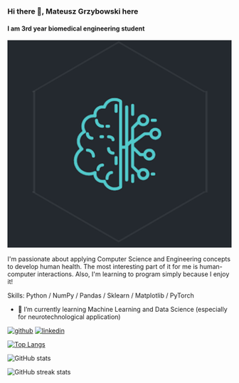 ### Hi there 👋, Mateusz Grzybowski here
#### I am 3rd year biomedical engineering student
![I am 2nd year biomedical engineering student](https://github.com/MattG-bci/MattG-bci/blob/main/bci.png)

I'm passionate about applying Computer Science and Engineering concepts to develop human health. The most interesting part of it for me is human-computer interactions. Also, I'm learning to program simply because I enjoy it!

Skills: Python / NumPy / Pandas / Sklearn / Matplotlib / PyTorch

- 🌱 I’m currently learning Machine Learning and Data Science (especially for neurotechnological application) 


[<img src='https://cdn.jsdelivr.net/npm/simple-icons@3.0.1/icons/github.svg' alt='github' height='40'>](https://github.com/MattG-bci)  [<img src='https://cdn.jsdelivr.net/npm/simple-icons@3.0.1/icons/linkedin.svg' alt='linkedin' height='40'>](https://www.linkedin.com/in/mfgrzybowski/)  

[![Top Langs](https://github-readme-stats.vercel.app/api/top-langs/?username=MattG-bci)](https://github.com/anuraghazra/github-readme-stats)

![GitHub stats](https://github-readme-stats.vercel.app/api?username=MattG-bci&show_icons=true)  

![GitHub streak stats](https://github-readme-streak-stats.herokuapp.com/?user=MattG-bci)  
 

<!--
**MattG-bci/MattG-bci** is a ✨ _special_ ✨ repository because its `README.md` (this file) appears on your GitHub profile.




